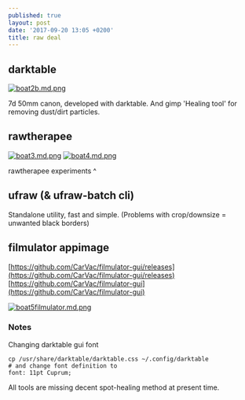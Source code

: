 ```yaml
---
published: true
layout: post
date: '2017-09-20 13:05 +0200'
title: raw deal
---
```

## darktable

[![boat2b.md.png](https://cdn.scrot.moe/images/2017/09/20/boat2b.md.png)](https://cdn.scrot.moe/images/2017/09/20/boat2b.png)

7d 50mm canon, developed with darktable. And gimp 'Healing tool' for removing dust/dirt particles.

## rawtherapee

[![boat3.md.png](https://cdn.scrot.moe/images/2017/09/20/boat3.md.png)](https://cdn.scrot.moe/images/2017/09/20/boat3.png)
[![boat4.md.png](https://cdn.scrot.moe/images/2017/09/20/boat4.md.png)](https://cdn.scrot.moe/images/2017/09/20/boat4.png)

rawtherapee experiments ^

## ufraw (& ufraw-batch cli)

Standalone utility, fast and simple. (Problems with crop/downsize = unwanted black borders)

## filmulator appimage

[https://github.com/CarVac/filmulator-gui/releases](https://github.com/CarVac/filmulator-gui/releases)  
[https://github.com/CarVac/filmulator-gui](https://github.com/CarVac/filmulator-gui)

[![boat5filmulator.md.png](https://cdn.scrot.moe/images/2017/09/21/boat5filmulator.md.png)](https://cdn.scrot.moe/images/2017/09/21/boat5filmulator.png)

### Notes

Changing darktable gui font

    cp /usr/share/darktable/darktable.css ~/.config/darktable
    # and change font definition to
    font: 11pt Cuprum;
    
All tools are missing decent spot-healing method at present time.
